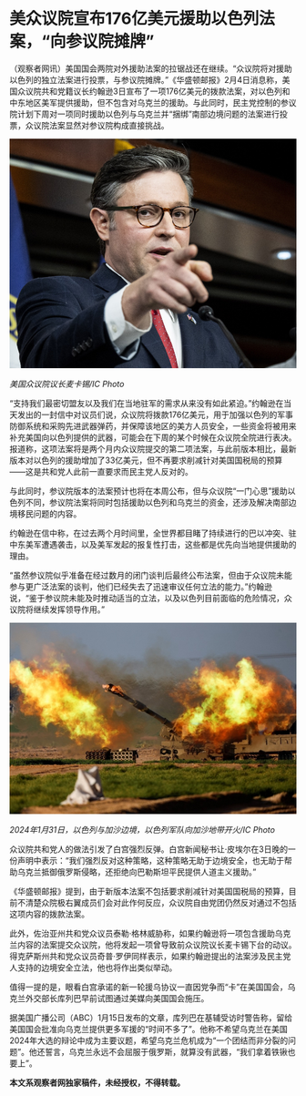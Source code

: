 # 美众议院宣布176亿美元援助以色列法案，“向参议院摊牌”

（观察者网讯）美国国会两院对外援助法案的拉锯战还在继续。“众议院将对援助以色列的独立法案进行投票，与参议院摊牌。”《华盛顿邮报》2月4日消息称，美国众议院共和党籍议长约翰逊3日宣布了一项176亿美元的拨款法案，对以色列和中东地区美军提供援助，但不包含对乌克兰的援助。与此同时，民主党控制的参议院计划下周对一项同时援助以色列与乌克兰并“捆绑”南部边境问题的法案进行投票，众议院法案显然对参议院构成直接挑战。

![baf01b60ebb1f8d286b6526d9e25a497.jpg](https://raw.githubusercontent.com/qqhsx/qqnews_image/main/2024/02/04/美众议院宣布176亿美元援助以色列法案，“向参议院摊牌”/baf01b60ebb1f8d286b6526d9e25a497.jpg)

_美国众议院议长麦卡锡/IC Photo_

“支持我们最密切盟友以及我们在当地驻军的需求从来没有如此紧迫。”约翰逊在当天发出的一封信中对议员们说，众议院将拨款176亿美元，用于加强以色列的军事防御系统和采购先进武器弹药，并保障该地区的美方人员安全，一些资金将被用来补充美国向以色列提供的武器，可能会在下周的某个时候在众议院全院进行表决。报道称，这项法案将是两个月内众议院提交的第二项法案，与此前版本相比，最新版本对以色列的援助增加了33亿美元，但不再要求削减针对美国国税局的预算——这是共和党人此前一直要求而民主党人反对的。

与此同时，参议院版本的法案预计也将在本周公布，但与众议院“一门心思”援助以色列不同，参议院法案将同时包括援助以色列和乌克兰的资金，还涉及解决南部边境移民问题的内容。

约翰逊在信中称，在过去两个月时间里，全世界都目睹了持续进行的巴以冲突、驻中东美军遭遇袭击，以及美军发起的报复性打击，这些都是优先向当地提供援助的理由。

“虽然参议院似乎准备在经过数月的闭门谈判后最终公布法案，但由于众议院未能参与更广泛法案的谈判，他们已经失去了迅速审议任何立法的能力。”约翰逊说，“鉴于参议院未能及时推动适当的立法，以及以色列目前面临的危险情况，众议院将继续发挥领导作用。”

![5c97b5d96c91f27fce905796fb329ac7.jpg](https://raw.githubusercontent.com/qqhsx/qqnews_image/main/2024/02/04/美众议院宣布176亿美元援助以色列法案，“向参议院摊牌”/5c97b5d96c91f27fce905796fb329ac7.jpg)

_2024年1月31日，以色列与加沙边境，以色列军队向加沙地带开火/IC Photo_

众议院共和党人的做法引发了白宫强烈反弹。白宫新闻秘书让·皮埃尔在3日晚的一份声明中表示：“我们强烈反对这种策略，这种策略无助于边境安全，也无助于帮助乌克兰抵御俄罗斯侵略，还拒绝向巴勒斯坦平民提供人道主义援助。”

《华盛顿邮报》提到，由于新版本法案不包括要求削减针对美国国税局的预算，目前不清楚众院极右翼成员们会对此作何反应，众议院自由党团仍然反对通过不包括这项内容的拨款法案。

此外，佐治亚州共和党众议员泰勒·格林威胁称，如果约翰逊将一项包含援助乌克兰内容的法案提交众议院，他将发起一项曾导致前众议院议长麦卡锡下台的动议。得克萨斯州共和党众议员奇普·罗伊同样表示，如果约翰逊提出的法案涉及民主党人支持的边境安全立法，他也将作出类似举动。

值得一提的是，眼看白宫承诺的新一轮援乌协议一直因党争而“卡”在美国国会，乌克兰外交部长库列巴早前试图通过美媒向美国国会施压。

据美国广播公司（ABC）1月15日发布的文章，库列巴在基辅受访时警告称，留给美国国会批准向乌克兰提供更多军援的“时间不多了”。他称不希望乌克兰在美国2024年大选的辩论中成为主要议题，希望乌克兰危机成为“一个团结而非分裂的问题”。他还誓言，乌克兰永远不会屈服于俄罗斯，就算没有武器，“我们拿着铁锹也要上”。

**本文系观察者网独家稿件，未经授权，不得转载。**

